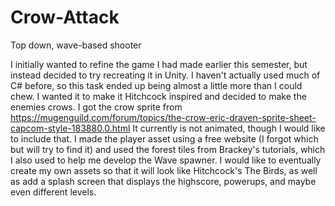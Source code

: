 # Crow-Attack
Top down, wave-based shooter 

I initially wanted to refine the game I had made earlier this semester, but instead decided to try recreating it in Unity. I haven't actually used much of C# before, so this task ended up being almost a little more than I could chew. 
I wanted it to make it Hitchcock inspired and decided to make the enemies crows. I got the crow sprite from https://mugenguild.com/forum/topics/the-crow-eric-draven-sprite-sheet-capcom-style-183880.0.html
It currently is not animated, though I would like to include that. I made the player asset using a free website (I forgot which but will try to find it) and used the forest tiles from Brackey's tutorials, which I also used to help me develop the Wave spawner. 
I would like to eventually create my own assets so that it will look like Hitchcock's The Birds, as well as add a splash screen that displays the highscore, powerups, and maybe even different levels. 
